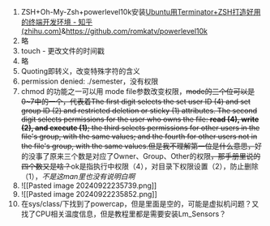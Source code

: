 1. ZSH+Oh-My-Zsh+powerlevel10k安装[Ubuntu用Terminator+ZSH打造好用的终端开发环境 - 知乎 (zhihu.com)](https://zhuanlan.zhihu.com/p/346665734)&https://github.com/romkatv/powerlevel10k
2. 略
3. touch - 更改文件的时间戳
4. 略
5. Quoting即转义，改变特殊字符的含义
6. permission denied: ./semester，没有权限
7. chmod 的功能之一可以用 mode file参数改变权限，~~mode的三个位可以是0~7中的一个，代表着The first digit selects the set user ID (4) and set group ID (2) and restricted deletion or sticky  (1)  attributes.   The  second digit  selects permissions for the user who owns the file: **read (4), write (2), and execute (1)**; the third selects permissions for other users in the file's group, with the same values;  and  the fourth for other users not in the file's group, with the same values.但是我不理解第一位是什么意思，~~好的没事了原来三个数是对应了Owner、Group、Other的权限~~，那手册里说的四个数又是啥？~~ok是指执行中权限（4），对目录下权限设置（2），防止删除（1），*不是这man里也没有说明白啊*
8. ![[Pasted image 20240922235739.png]]
9. ![[Pasted image 20240922235852.png]]
10. 在sys/class/下找到了powercap，但是里面是空的，可能是虚拟机问题？又找了CPU相关温度信息，但是教程里都是需要安装Lm_Sensors？